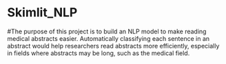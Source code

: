 # Skimlit_NLP

#The purpose of this project is to build an NLP model to make reading medical abstracts easier. Automatically classifying each sentence in an abstract would help researchers read abstracts more efficiently, especially in fields where abstracts may be long, such as the medical field.
